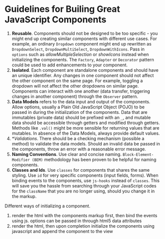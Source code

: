 # Guidelines for Builing Great JavaScript Components

1. **Reusable**. Components should not be designed to be too specific - you might end up creating similar components with different use cases. For example, an ordinary `Dropdown` component might end up rewritten as `DropdownSelect`, `DropdownMultiSelect`, `DropdownWithIcons`. Pass in `options` such as *allowMultipleSelection* or *showIcons* instead when initializing the components. The `Factory`, `Adapter` or `Decorator` pattern could be used to add enhancements to your component.
2. **Isolated**. Each component are standalone components and should have an unique identifier. Any changes in one component should not affect the other component on the same page. For example, toggling a dropdown will not affect the other dropdowns on similar page. Components can interact with one another (data transfer, triggering changes in another component) through the `Observer` pattern.
3. **Data Models** refers to the data input and output of the components. Allow options, usually a Plain Old JavaScript Object (POJO) to be passed in during the initialization of the components. Data that are immutables (private data) should be prefixed with an `_`, and mutable data should be accessible through getters and modified through getters. Methods like `.val()` might be more sensible for returning values that are mutables. In absence of the Data Models, always provide default values.
4. **Validations*. There should be a checking mechanism (possible a method) to validate the data models. Should an invalid data be passed in the components, throw an error with a reasonable error message.
5. **Naming Conventions**. Use clear and concise naming. `Block-Element-Modifier (BEM)` methodology has been proven to be helpful for naming components.
5. **Classes and Ids**. Use `classes` for components that shares the same styling. Use `id` for very specific components (input fields, forms). When binding events to the components, use `js-hooks` instead of `classes`. This will save you the hassle from searching through your JavaScript codes for the `className` that you are no longer using, should you change it in the markup.




Different ways of initializing a component.

1. render the html with the components markup first, then bind the events using js. options can be passed in through html5 data attributes
2. render the html, then upon completion initialize the components using javascript and append the component to the view
